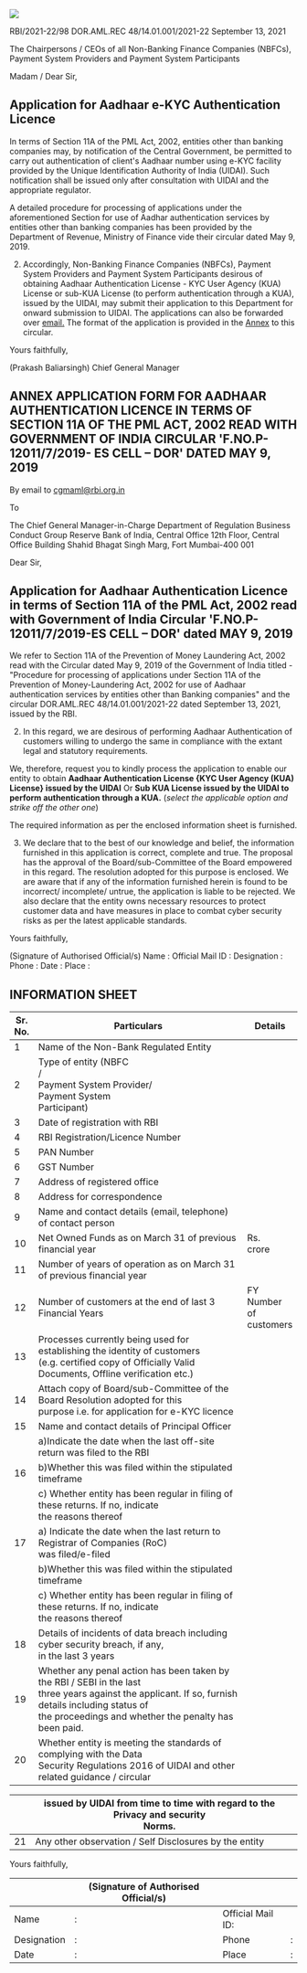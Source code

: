 ![](_page_0_Picture_0.jpeg)

RBI/2021-22/98 DOR.AML.REC 48/14.01.001/2021-22 September 13, 2021

The Chairpersons / CEOs of all Non-Banking Finance Companies (NBFCs), Payment System Providers and Payment System Participants

Madam / Dear Sir,

## **Application for Aadhaar e-KYC Authentication Licence**

In terms of Section 11A of the PML Act, 2002, entities other than banking companies may, by notification of the Central Government, be permitted to carry out authentication of client's Aadhaar number using e-KYC facility provided by the Unique Identification Authority of India (UIDAI). Such notification shall be issued only after consultation with UIDAI and the appropriate regulator.

A detailed procedure for processing of applications under the aforementioned Section for use of Aadhar authentication services by entities other than banking companies has been provided by the Department of Revenue, Ministry of Finance vide their circular dated May 9, 2019.

2. Accordingly, Non-Banking Finance Companies (NBFCs), Payment System Providers and Payment System Participants desirous of obtaining Aadhaar Authentication License - KYC User Agency (KUA) License or sub-KUA License (to perform authentication through a KUA), issued by the UIDAI, may submit their application to this Department for onward submission to UIDAI. The applications can also be forwarded over [email.](mailto:cgmaml@rbi.org.in) The format of the application is provided in the [Annex](#page-1-0) to this circular.

Yours faithfully,

(Prakash Baliarsingh) Chief General Manager

## <span id="page-1-0"></span>**ANNEX APPLICATION FORM FOR AADHAAR AUTHENTICATION LICENCE IN TERMS OF SECTION 11A OF THE PML ACT, 2002 READ WITH GOVERNMENT OF INDIA CIRCULAR 'F.NO.P-12011/7/2019- ES CELL – DOR' DATED MAY 9, 2019**

By email to [cgmaml@rbi.org.in](mailto:cgmaml@rbi.org.in) 

To

The Chief General Manager-in-Charge Department of Regulation Business Conduct Group Reserve Bank of India, Central Office 12th Floor, Central Office Building Shahid Bhagat Singh Marg, Fort Mumbai-400 001

Dear Sir,

## **Application for Aadhaar Authentication Licence in terms of Section 11A of the PML Act, 2002 read with Government of India Circular 'F.NO.P-12011/7/2019-ES CELL – DOR' dated MAY 9, 2019**

We refer to Section 11A of the Prevention of Money Laundering Act, 2002 read with the Circular dated May 9, 2019 of the Government of India titled - "Procedure for processing of applications under Section 11A of the Prevention of Money-Laundering Act, 2002 for use of Aadhaar authentication services by entities other than Banking companies" and the circular DOR.AML.REC 48/14.01.001/2021-22 dated September 13, 2021, issued by the RBI.

2. In this regard, we are desirous of performing Aadhaar Authentication of customers willing to undergo the same in compliance with the extant legal and statutory requirements.

We, therefore, request you to kindly process the application to enable our entity to obtain **Aadhaar Authentication License {KYC User Agency (KUA) License} issued by the UIDAI** Or **Sub KUA License issued by the UIDAI to perform authentication through a KUA.** (*select the applicable option and strike off the other one*)

The required information as per the enclosed information sheet is furnished.

3. We declare that to the best of our knowledge and belief, the information furnished in this application is correct, complete and true. The proposal has the approval of the Board/sub-Committee of the Board empowered in this regard. The resolution adopted for this purpose is enclosed. We are aware that if any of the information furnished herein is found to be incorrect/ incomplete/ untrue, the application is liable to be rejected. We also declare that the entity owns necessary resources to protect customer data and have measures in place to combat cyber security risks as per the latest applicable standards.

Yours faithfully,

(Signature of Authorised Official/s) Name : Official Mail ID : Designation : Phone : Date : Place :

## **INFORMATION SHEET**

| Sr.<br>No. | Particulars                                                                                                                                                                                                      | Details                      |
|------------|------------------------------------------------------------------------------------------------------------------------------------------------------------------------------------------------------------------|------------------------------|
| 1          | Name of the Non-Bank Regulated Entity                                                                                                                                                                            |                              |
| 2          | Type of entity (NBFC<br>/<br>Payment System Provider/<br>Payment System<br>Participant)                                                                                                                          |                              |
| 3          | Date of registration with RBI                                                                                                                                                                                    |                              |
| 4          | RBI Registration/Licence Number                                                                                                                                                                                  |                              |
| 5          | PAN Number                                                                                                                                                                                                       |                              |
| 6          | GST Number                                                                                                                                                                                                       |                              |
| 7          | Address of registered office                                                                                                                                                                                     |                              |
| 8          | Address for correspondence                                                                                                                                                                                       |                              |
| 9          | Name and contact details (email, telephone) of contact person                                                                                                                                                    |                              |
| 10         | Net Owned Funds as on March 31 of previous financial year                                                                                                                                                        | Rs.<br>crore                 |
| 11         | Number of years of operation as on March 31 of previous financial year                                                                                                                                           |                              |
| 12         | Number of customers at the end of last 3 Financial Years                                                                                                                                                         | FY<br>Number of<br>customers |
| 13         | Processes currently being used for establishing the identity of customers<br>(e.g. certified copy of Officially Valid Documents, Offline verification etc.)                                                      |                              |
| 14         | Attach copy of Board/sub-Committee of the Board Resolution adopted for this<br>purpose i.e. for application for e-KYC licence                                                                                    |                              |
| 15         | Name and contact details of Principal Officer                                                                                                                                                                    |                              |
|            | a)Indicate the date when the last off-site return was filed to the RBI                                                                                                                                           |                              |
| 16         | b)Whether this was filed within the stipulated timeframe                                                                                                                                                         |                              |
|            | c) Whether entity has been regular in filing of these returns. If no, indicate<br>the reasons thereof                                                                                                            |                              |
| 17         | a) Indicate the date when the last return to Registrar of Companies (RoC)<br>was filed/e-filed                                                                                                                   |                              |
|            | b)Whether this was filed within the stipulated timeframe                                                                                                                                                         |                              |
|            | c) Whether entity has been regular in filing of these returns. If no, indicate<br>the reasons thereof                                                                                                            |                              |
| 18         | Details of incidents of data breach including cyber security breach, if any,<br>in the last 3 years                                                                                                              |                              |
| 19         | Whether any penal action has been taken by the RBI / SEBI in the last<br>three years against the applicant. If so, furnish details including status of<br>the proceedings and whether the penalty has been paid. |                              |
| 20         | Whether entity is meeting the standards of complying with the Data<br>Security Regulations 2016 of UIDAI and other related guidance / circular                                                                   |                              |

|    | issued by UIDAI from time to time with regard to the Privacy and security<br>Norms. |  |
|----|-------------------------------------------------------------------------------------|--|
| 21 | Any other observation / Self Disclosures by the entity                              |  |

Yours faithfully,

|             | (Signature of Authorised Official/s) |                   |   |
|-------------|--------------------------------------|-------------------|---|
| Name        | :                                    | Official Mail ID: |   |
| Designation | :                                    | Phone             | : |
| Date        | :                                    | Place             | : |